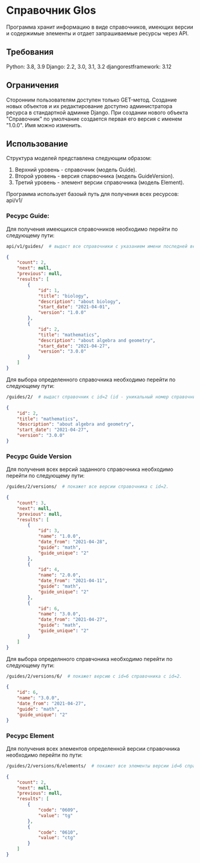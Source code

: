 # Справочник Glos

Программа хранит информацию в виде справочников, имеющих версии и содержимые элементы и отдает запрашиваемые ресурсы через API.

## Требования

Python: 3.8, 3.9
Django: 2.2, 3.0, 3.1, 3.2
djangorestframework: 3.12

## Ограничения

Сторонним пользователям доступен только GET-метод. Создание новых объектов и их редактирование доступно администратора ресурса в стандартной админке Django.
При создании нового объекта "Справочник" по умолчание создается первая его версия с именем "1.0.0". Имя можно изменить.

## Использование

Структура моделей представлена следующим образом: 
1. Верхний уровень - справочник (модель Guide).
2. Второй уровень - версия спарвочника (модель GuideVersion).
3. Третий уровень - элемент версии справочника (модель Element).

Программа использует базоый путь для получения всех ресурсов:
api/v1/

### Ресурс Guide:
Для получения имеющихся справочников необходимо перейти по следующему пути:
```bash
api/v1/guides/  # выдаст все справочники с указанием имени последней версии каждого справочника.
```
```json
{
    "count": 2,
    "next": null,
    "previous": null,
    "results": [
        {
            "id": 1,
            "title": "biology",
            "description": "about biology",
            "start_date": "2021-04-01",
            "version": "1.0.0"
        },
        {
            "id": 2,
            "title": "mathematics",
            "description": "about algebra and geometry",
            "start_date": "2021-04-27",
            "version": "3.0.0"
        }
    ]
}
```

Для выбора определенного справочника необходимо перейти по следующему пути:
```bash
/guides/2/  # выдаст справочник с id=2 (id - уникальный номер справочника).
```

```json
{
    "id": 2,
    "title": "mathematics",
    "description": "about algebra and geometry",
    "start_date": "2021-04-27",
    "version": "3.0.0"
}
```

### Ресурс Guide Version
Для получения всех версий заданного справочника необходимо перейти по следующему пути:
```bash
/guides/2/versions/  # покажет все версии справочника с id=2.
```

```json
{
    "count": 3,
    "next": null,
    "previous": null,
    "results": [
        {
            "id": 3,
            "name": "1.0.0",
            "date_from": "2021-04-28",
            "guide": "math",
            "guide_unique": "2"
        },
        {
            "id": 4,
            "name": "2.0.0",
            "date_from": "2021-04-11",
            "guide": "math",
            "guide_unique": "2"
        },
        {
            "id": 6,
            "name": "3.0.0",
            "date_from": "2021-04-27",
            "guide": "math",
            "guide_unique": "2"
        }
    ]
}
```

Для выбора определнного справчоника необходимо перейти по следующему пути:
```bash
/guides/2/versions/6/  # покажет версию с id=6 справочника с id=2.
```

```json
{
    "id": 6,
    "name": "3.0.0",
    "date_from": "2021-04-27",
    "guide": "math",
    "guide_unique": "2"
}
```

### Ресурс Element
Для получения всех элементов определенной версии справочника необходимо перейти по пути:
```bash
/guides/2/versions/6/elements/  # покажет все элементы версии id=6 справочника с id=2.
```

```json
{
    "count": 2,
    "next": null,
    "previous": null,
    "results": [
        {
            "code": "0609",
            "value": "tg"
        },
        {
            "code": "0610",
            "value": "ctg"
        }
    ]
}
```
